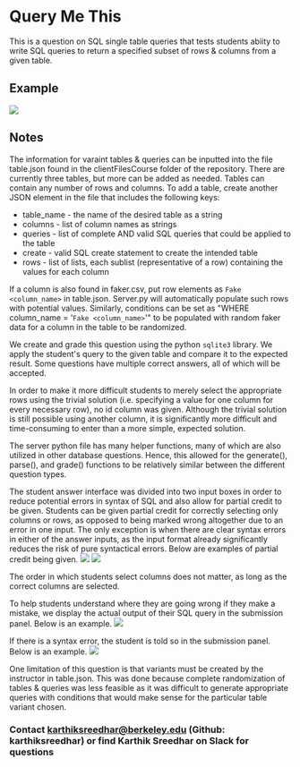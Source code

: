 # Query Me This

This is a question on SQL single table queries that tests students abiity to write SQL queries to return a specified subset of rows & columns from a given table.

## Example

<img src="../../../clientFilesCourse/database-1-inputSQL-images/questionvariant.png">

## Notes

The information for varaint tables & queries can be inputted into the file table.json found in the clientFilesCourse folder of the repository. There are currently three tables, but more can be added as needed. Tables can contain any number of rows and columns. To add a table, create another JSON element in the file that includes the following keys:
* table_name - the name of the desired table as a string
* columns - list of column names as strings
* queries - list of complete AND valid SQL queries that could be applied to the table
* create - valid SQL create statement to create the intended table
* rows - list of lists, each sublist (representative of a row) containing the values for each column

If a column is also found in faker.csv, put row elements as `Fake <column_name>` in table.json. Server.py will automatically populate such rows with potential values. Similarly, conditions can be set as "WHERE column_name = '`Fake <column_name>`'" to be populated with random faker data for a column in the table to be randomized.

We create and grade this question using the python `sqlite3` library. We apply the student's query to the given table and compare it to the expected result. Some questions have multiple correct answers, all of which will be accepted.

In order to make it more difficult students to merely select the appropriate rows using the trivial solution (i.e. specifying a value for one column for every necessary row), no id column was given. Although the trivial solution is still possible using another column, it is significantly more difficult and time-consuming to enter than a more simple, expected solution.

The server python file has many helper functions, many of which are also utilized in other database questions. Hence, this allowed for the generate(), parse(), and grade() functions to be relatively similar between the different question types.

The student answer interface was divided into two input boxes in order to reduce potential errors in syntax of SQL and also allow for partial credit to be given. Students can be given partial credit for correctly selecting only columns or rows, as opposed to being marked wrong altogether due to an error in one input. The only exception is when there are clear syntax errors in either of the answer inputs, as the input format already significantly reduces the risk of pure syntactical errors. Below are examples of partial credit being given.
<img src="../../../clientFilesCourse/database-1-inputSQL-images/partialcredit-1.png">
<img src="../../../clientFilesCourse/database-1-inputSQL-images/partialcredit-2.png">

The order in which students select columns does not matter, as long as the correct columns are selected.

To help students understand where they are going wrong if they make a mistake, we display the actual output of their SQL query in the submission panel. Below is an example.
<img src="../../../clientFilesCourse/database-1-inputSQL-images/incorrectanswer.png">

If there is a syntax error, the student is told so in the submission panel. Below is an example.
<img src="../../../clientFilesCourse/database-1-inputSQL-images/invalidanswer.png">

One limitation of this question is that variants must be created by the instructor in table.json. This was done because complete randomization of tables & queries was less feasible as it was difficult to generate appropriate queries with conditions that would make sense for the particular table variant chosen.

### Contact karthiksreedhar@berkeley.edu (Github: karthiksreedhar) or find Karthik Sreedhar on Slack for questions
